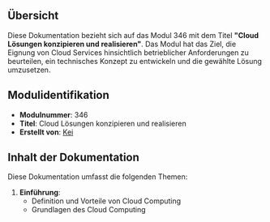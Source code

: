 ## Übersicht

Diese Dokumentation bezieht sich auf das Modul 346 mit dem Titel **"Cloud Lösungen konzipieren und realisieren"**. Das Modul hat das Ziel, die Eignung von Cloud Services hinsichtlich betrieblicher Anforderungen zu beurteilen, ein technisches Konzept zu entwickeln und die gewählte Lösung umzusetzen.

## Modulidentifikation

- **Modulnummer**: 346
- **Titel**: Cloud Lösungen konzipieren und realisieren
- **Erstellt von**: [Kei](www.github.com/user/keiwsh)

## Inhalt der Dokumentation

Diese Dokumentation umfasst die folgenden Themen:

1. **Einführung**:
   - Definition und Vorteile von Cloud Computing
   - Grundlagen des Cloud Computing
